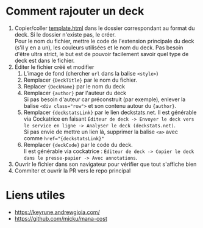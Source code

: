 # Comment rajouter un deck

1. Copier/coller [template.html](template.html) dans le dossier correspondant au format du deck. Si le dossier n'existe pas, le créer.<br/> 
Pour le nom du fichier, mettre le code de l'extension principale du deck (s'il y en a un), les couleurs utilisées et le nom du deck. Pas besoin d'être ultra strict, le but est de pouvoir facilement savoir quel type de deck est dans le fichier.<br/> 
2. Éditer le fichier créé et modifier
   1. L'image de fond (chercher `url` dans la balise `<style>`)
   2. Remplacer `{DeckTitle}` par le nom du fichier. 
   3. Replacer `{DeckName}` par le nom du deck
   4. Remplacer `{author}` par l'auteur du deck<br/>
   Si pas besoin d'auteur car préconstruit (par exemple), enlever la balise `<div class="row">` et son contenu autour du `{author}`.
   5. Remplacer `{deckstatsLink}` par le lien deckstats.net. Il est générable via Cockatrice en faisant `Éditeur de deck -> Envoyer le deck vers le service en ligne -> Analyser le deck (deckstats.net)`.<br/>
   Si pas envie de mettre un lien là, supprimer la balise `<a>` avec comme `href="{deckstatsLink}"`
   6. Remplacer `{deckCode}` par le code du deck. <br/>
   Il est générable via cockatrice : `Éditeur de deck -> Copier le deck dans le presse-papier -> Avec annotations`.
3. Ouvrir le fichier dans son navigateur pour vérifier que tout s'affiche bien 
4. Commiter et ouvrir la PR vers le repo principal


# Liens utiles

- https://keyrune.andrewgioia.com/
- https://github.com/micku/mana-cost
